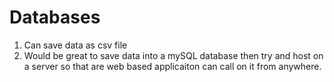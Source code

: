 # Databases
1. Can save data as csv file
2. Would be great to save data into a mySQL database then try and host on a server so that are web based applicaiton can call on it from anywhere. 
